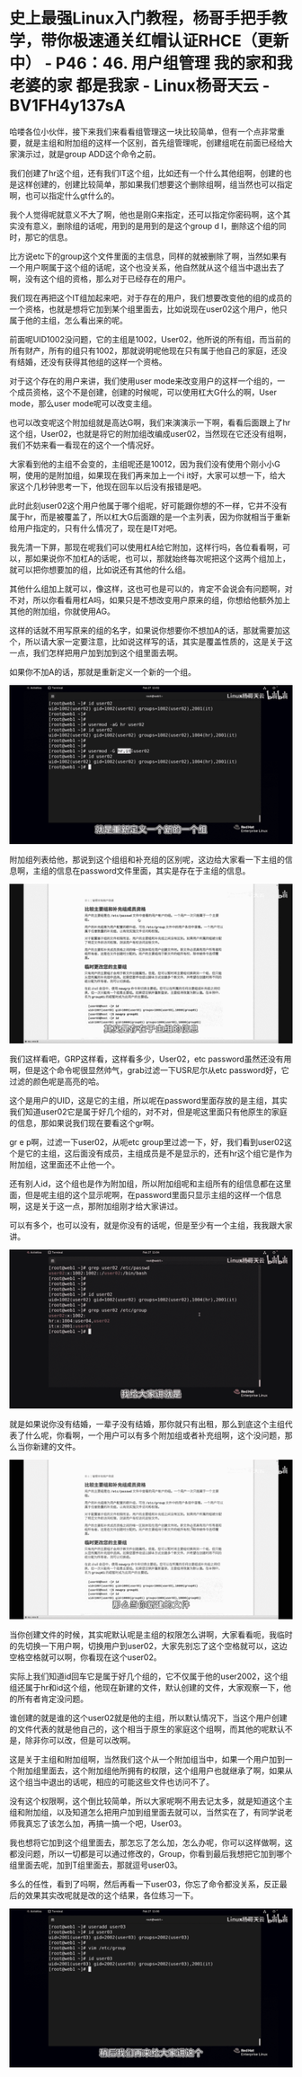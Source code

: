 # 史上最强Linux入门教程，杨哥手把手教学，带你极速通关红帽认证RHCE（更新中） - P46：46. 用户组管理 我的家和我老婆的家 都是我家 - Linux杨哥天云 - BV1FH4y137sA

哈喽各位小伙伴，接下来我们来看看组管理这一块比较简单，但有一个点非常重要，就是主组和附加组的这样一个区别，首先组管理呢，创建组呢在前面已经给大家演示过，就是group ADD这个命令之前。

我们创建了hr这个组，还有我们IT这个组，比如还有一个什么其他组啊，创建的也是这样创建的，创建比较简单，那如果我们想要这个删除组啊，组当然也可以指定啊，也可以指定什么gt什么的。

我个人觉得呢就意义不大了啊，他也是刚G来指定，还可以指定你密码啊，这个其实没有意义，删除组的话呢，用到的是用到的是这个group d l，删除这个组的同时，那它的信息。

比方说etc下的group这个文件里面的主信息，同样的就被删除了啊，当然如果有一个用户啊属于这个组的话呢，这个也没关系，他自然就从这个组当中退出去了啊，没有这个组的资格，那么对于已经存在的用户。

我们现在再把这个IT组加起来吧，对于存在的用户，我们想要改变他的组的成员的一个资格，也就是想将它加到某个组里面去，比如说现在user02这个用户，他只属于他的主组，怎么看出来的呢。

前面呢UID1002没问题，它的主组是1002，User02，他所说的所有组，而当前的所有财产，所有的组只有1002，那就说明呢他现在只有属于他自己的家庭，还没有结婚，还没有获得其他组的这样一个资格。

对于这个存在的用户来讲，我们使用user mode来改变用户的这样一个组的，一个成员资格，这个不是创建，创建的时候呢，可以使用杠大G什么的啊，User mode，那么user mode呢可以改变主组。

也可以改变呢这个附加组就是高达G啊，我们来演演示一下啊，看看后面跟上了hr这个组，User02，也就是将它的附加组改编成user02，当然现在它还没有组啊，我们不妨来看一看现在的这个一个情况好。

大家看到他的主组不会变的，主组呢还是10012，因为我们没有使用个刚小小G啊，使用的是附加组，如果现在我们再来加上一个i it好，大家可以想一下，给大家这个几秒钟思考一下，他现在回车以后没有报错是吧。

此时此刻user02这个用户他属于哪个组呢，好可能跟你想的不一样，它并不没有属于hr，而是被覆盖了，所以杠大G后面跟的是一个主列表，因为你就相当于重新给用户指定的，只有什么情况了，现在是IT对吧。

我先清一下屏，那现在呢我们可以使用杠A给它附加，这样行吗，各位看看啊，可以，那如果说你不加杠A的话呢，也可以，那就始终每次呢把这个这两个组加上，就可以把你想要加的组，比如说还有其他的什么组。

其他什么组加上就可以，像这样，这也可也是可以的，肯定不会说会有问题啊，对不对，所以你看看用杠A吗，如果只是不想改变用户原来的组，你想给他额外加上其他的附加组，你就使用AG。

这样的话就不用写原来的组的名字，如果说你想要你不想加A的话，那就需要加这个，所以请大家一定要注意，比如说这样写的话，其实是覆盖性质的，这是关于这一点，我们怎样把用户加到加到这个组里面去啊。

如果你不加A的话，那就是重新定义一个新的一个组。

![](img/773ad900f6d696190de5162f0e26804d_1.png)

附加组列表给他，那说到这个组组和补充组的区别呢，这边给大家看一下主组的信息啊，主组的信息在password文件里面，其实是存在于主组的信息。



![](img/773ad900f6d696190de5162f0e26804d_3.png)

我们这样看吧，GRP这样看，这样看多少，User02，etc password虽然还没有用啊，但是这个命令呢很显然帅气，grab过滤一下USR尼尔从etc password好，它过滤的颜色呢是高亮的哈。

这个是用户的UID，这是它的主组，所以呢在password里面存放的是主组，其实我们知道user02它是属于好几个组的，对不对，但是呢这里面只有他原生的家庭的信息，那如果说我们现在要看这个gr啊。

gr e p啊，过滤一下user02，从呃etc group里过滤一下，好，我们看到user02这个是它的主组，这后面没有成员，主组成员是不是显示的，还有hr这个组它是作为附加组，这里面还不止他一个。

还有别人id，这个组也是作为附加组，所以附加组呢和主组所有的组信息都在这里面，但是呢主组的这个显示呢啊，在password里面只显示主组的这样一个信息啊，这是关于这一点，那附加组刚才给大家讲过。

可以有多个，也可以没有，就是你没有的话呢，但是至少有一个主组，我我跟大家讲。

![](img/773ad900f6d696190de5162f0e26804d_5.png)

就是如果说你没有结婚，一辈子没有结婚，那你就只有出租，那么到底这个主组代表了什么呢，你看啊，一个用户可以有多个附加组或者补充组啊，这个没问题，那么当你新建的文件。



![](img/773ad900f6d696190de5162f0e26804d_7.png)

当你创建文件的时候，其实呢默认呢是主组的权限怎么讲啊，大家看看呃，我临时的先切换一下用户啊，切换用户到user02，大家先别忘了这个空格就可以，这边空格空格就可以啊，你看现在这个user02。

实际上我们知道id回车它是属于好几个组的，它不仅属于他的user2002，这个组组还属于hr和id这个组，他现在新建的文件，默认创建的文件，大家观察一下，他的所有者肯定没问题。

谁创建的就是谁的这个user02就是他的主组，所以默认情况下，当这个用户创建的文件代表的就是他自己的，这个相当于原生的家庭这个组啊，而其他的呢默认不是，除非你可以改，但是可以改啊。

这是关于主组和附加组啊，当然我们这个从一个附加组当中，如果一个用户加到一个附加组里面去，这个附加组他所拥有的权限，这个组用户也就继承了啊，如果从这个组当中退出的话呢，相应的可能这些文件也访问不了。

没有这个权限啊，这个倒比较简单，所以大家呢啊不用去记太多，就是知道这个主组和附加组，以及知道怎么把用户加到组里面去就可以，当然实在了，有同学说老师我真忘了该怎么加，再搞一搞一个吧，User03。

我也想将它加到这个组里面去，那怎忘了怎么加，怎么办呢，你可以这样做啊，这都没问题，所以一切都是可以通过修改的，Group，你看到最后我想把它加到哪个组里面去呢，加到T组里面去，那就逗号user03。

多么的任性，看到了吗啊，然后再看一下user03，你忘了命令都没关系，反正最后的效果其实改呢就是改的这个结果，各位练习一下。



![](img/773ad900f6d696190de5162f0e26804d_9.png)